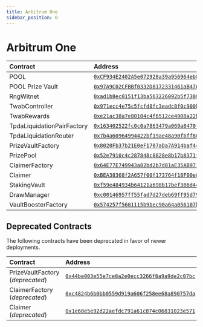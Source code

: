 ```yaml
---
title: Arbitrum One
sidebar_position: 0
---
```


# Arbitrum One

| Contract | Address |
| :--- | :--- |
| POOL | [`0xCF934E2402A5e072928a39a956964eb8F2B5B79C`](https://arbiscan.io/address/0xCF934E2402A5e072928a39a956964eb8F2B5B79C) |
| POOL Prize Vault | [`0x97A9C02CFBBf0332D8172331461aB476dF1E8c95`](https://arbiscan.io/token/0x97A9C02CFBBf0332D8172331461aB476dF1E8c95) |
| RngWitnet | [`0xad1b8ec0151f13ba563226092b5f7308d8dc107b`](https://arbiscan.io/address/0xad1b8ec0151f13ba563226092b5f7308d8dc107b) |
| TwabController | [`0x971ecc4e75c5fcfd8fc3eadc8f0c900b5914dc75`](https://arbiscan.io/address/0x971ecc4e75c5fcfd8fc3eadc8f0c900b5914dc75) |
| TwabRewards | [`0xe21ac38a7e80104c4f6512ce4908a22bc09c59be`](https://arbiscan.io/address/0xe21ac38a7e80104c4f6512ce4908a22bc09c59be) |
| TpdaLiquidationPairFactory | [`0x163402522fc0c0a7863479a069a8470fb22dfd3f`](https://arbiscan.io/address/0x163402522fc0c0a7863479a069a8470fb22dfd3f) |
| TpdaLiquidationRouter | [`0x7b4a60964994422bf19ae48a90fbff806767db73`](https://arbiscan.io/address/0x7b4a60964994422bf19ae48a90fbff806767db73) |
| PrizeVaultFactory | [`0x8020Fb37b21E0eF1707aDa7A914baf44F9045E52`](https://arbiscan.io/address/0x8020Fb37b21E0eF1707aDa7A914baf44F9045E52) |
| PrizePool | [`0x52e7910c4c287848c8828e8b17b8371f4ebc5d42`](https://arbiscan.io/address/0x52e7910c4c287848c8828e8b17b8371f4ebc5d42) |
| ClaimerFactory | [`0x64E77E749943a82bd2b7d81aE35AB9717B4DE554`](https://arbiscan.io/address/0x64E77E749943a82bd2b7d81aE35AB9717B4DE554) |
| Claimer | [`0xBEA38368f2A657f00f173764f18F00e841317c73`](https://arbiscan.io/address/0xBEA38368f2A657f00f173764f18F00e841317c73) |
| StakingVault | [`0xf59e484934b64121a698b17bef386d443554da1f`](https://arbiscan.io/address/0xf59e484934b64121a698b17bef386d443554da1f) |
| DrawManager | [`0xc00146957ff55fad7d27deb69ff95d79fdcd37e6`](https://arbiscan.io/address/0xc00146957ff55fad7d27deb69ff95d79fdcd37e6) |
| VaultBoosterFactory | [`0x574257f5601115b9bec90a64a056107b030b449e`](https://arbiscan.io/address/0x574257f5601115b9bec90a64a056107b030b449e) |

## Deprecated Contracts

The following contracts have been deprecated in favor of newer deployments.

| Contract | Address |
| :--- | :--- |
| PrizeVaultFactory (*deprecated*) | [`0x44be003e55e7ce8a2e0ecc3266f8a9a9de2c07bc`](https://arbiscan.io/address/0x44be003e55e7ce8a2e0ecc3266f8a9a9de2c07bc) |
| ClaimerFactory (*deprecated*) | [`0xc4824b6b0bb0559d919a606f258ee68a890757da`](https://arbiscan.io/address/0xc4824b6b0bb0559d919a606f258ee68a890757da) |
| Claimer (*deprecated*) | [`0x1e68e5e92d22aefdc791a61c874c06831023e571`](https://arbiscan.io/address/0x1e68e5e92d22aefdc791a61c874c06831023e571) |